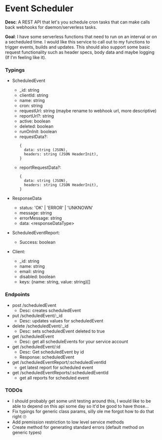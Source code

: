 # Event Scheduler

__Desc__: A REST API that let's you schedule cron tasks that can make calls back webhooks for daemon/serverless tasks. 

__Goal__: I have some serverless functions that need to run on an interval or on a secheduled time. I would like this service to call out to my functions to trigger events, builds and updates. This should also support some basic request functionality such as header specs, body data and maybe logging (If I'm feeling like it). 

### Typings
- ScheduledEvent
  - _id: string
  - clientId: string
  - name: string
  - cron: string
  - requestUrl: string (maybe rename to webhook url, more descriptive)
  - reportUrl?: string
  - active: boolean 
  - deleted: boolean
  - runOnInit: boolean
  - requestData?:
    ```
    {
      data: string (JSON),
      headers: string (JSON HeaderInit),
    }
    ```
  - reportRequestData?:
    ```
    {
      data: string (JSON),
      headers: string (JSON HeaderInit),
    }
    ```
- ResponseData
  - status: 'OK' | 'ERROR' | 'UNKNOWN'
  - message: string
  - errorMessage: string
  - data: \<responseDataType>

- ScheduledEventReport:
  - Success: boolean

- Client:
  - _id: string
  - name: string
  - email: string
  - disabled: boolean
  - keys: {name: string, value: string}[]

### Endpoints
- post /scheduledEvent
  - Desc: creates scheduledEvent
- put /scheduledEvent/:_id
  - Desc: updates values for scheduledEvent
- delete /scheduledEvent/:_id
  - Desc: sets scheduledEvent deleted to true
- get /scheduledEvent
  - Desc: get all scheduleEvents for your service account
- get /scheduledEvent/:id
  - Desc: Get scheduledEvent by id
  - Response: scheduledEvent
- get /scheduledEventReport/:scheduledEventId
  - get latest report for scheduled event
- get /scheduledEventReports/:scheduledEventId
  - get all reports for scheduled event

### TODOs
- I should probably get some unit testing around this, I would like to be able to depend on this api some day so it'd be good to have those...
- Fix typings for generic class params, silly ole me forgot how to do that right 🙄
- Add premission restriction to low level service methods
- Create method for generating standard errors (default method on generic types)